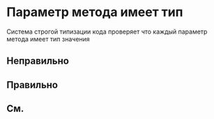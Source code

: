 # Параметр метода имеет тип

Система строгой типизации кода проверяет что каждый параметр метода имеет тип значения

## Неправильно

## Правильно

## См.

